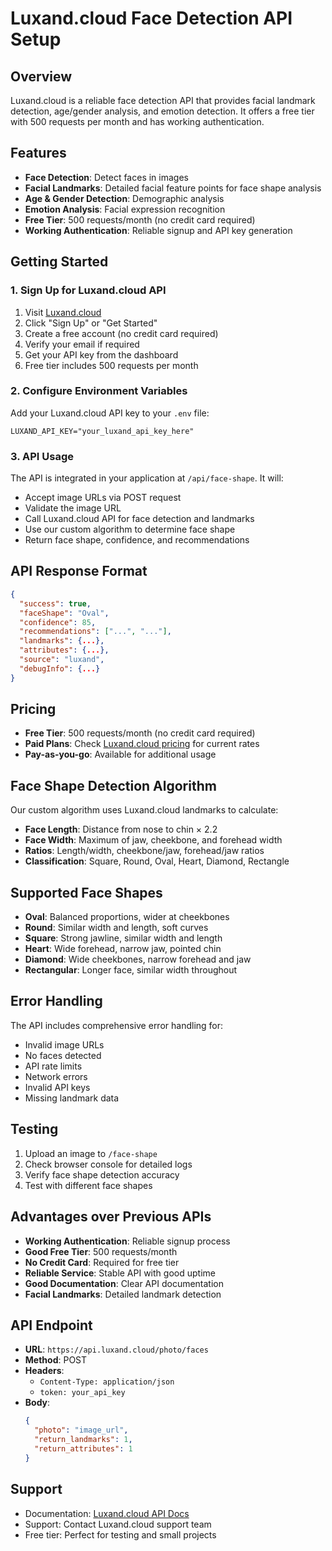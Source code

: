 # Luxand.cloud Face Detection API Setup

## Overview
Luxand.cloud is a reliable face detection API that provides facial landmark detection, age/gender analysis, and emotion detection. It offers a free tier with 500 requests per month and has working authentication.

## Features
- **Face Detection**: Detect faces in images
- **Facial Landmarks**: Detailed facial feature points for face shape analysis
- **Age & Gender Detection**: Demographic analysis
- **Emotion Analysis**: Facial expression recognition
- **Free Tier**: 500 requests/month (no credit card required)
- **Working Authentication**: Reliable signup and API key generation

## Getting Started

### 1. Sign Up for Luxand.cloud API
1. Visit [Luxand.cloud](https://luxand.cloud/)
2. Click "Sign Up" or "Get Started"
3. Create a free account (no credit card required)
4. Verify your email if required
5. Get your API key from the dashboard
6. Free tier includes 500 requests per month

### 2. Configure Environment Variables
Add your Luxand.cloud API key to your `.env` file:

```env
LUXAND_API_KEY="your_luxand_api_key_here"
```

### 3. API Usage
The API is integrated in your application at `/api/face-shape`. It will:
- Accept image URLs via POST request
- Validate the image URL
- Call Luxand.cloud API for face detection and landmarks
- Use our custom algorithm to determine face shape
- Return face shape, confidence, and recommendations

## API Response Format
```json
{
  "success": true,
  "faceShape": "Oval",
  "confidence": 85,
  "recommendations": ["...", "..."],
  "landmarks": {...},
  "attributes": {...},
  "source": "luxand",
  "debugInfo": {...}
}
```

## Pricing
- **Free Tier**: 500 requests/month (no credit card required)
- **Paid Plans**: Check [Luxand.cloud pricing](https://luxand.cloud/pricing) for current rates
- **Pay-as-you-go**: Available for additional usage

## Face Shape Detection Algorithm
Our custom algorithm uses Luxand.cloud landmarks to calculate:
- **Face Length**: Distance from nose to chin × 2.2
- **Face Width**: Maximum of jaw, cheekbone, and forehead width
- **Ratios**: Length/width, cheekbone/jaw, forehead/jaw ratios
- **Classification**: Square, Round, Oval, Heart, Diamond, Rectangle

## Supported Face Shapes
- **Oval**: Balanced proportions, wider at cheekbones
- **Round**: Similar width and length, soft curves
- **Square**: Strong jawline, similar width and length
- **Heart**: Wide forehead, narrow jaw, pointed chin
- **Diamond**: Wide cheekbones, narrow forehead and jaw
- **Rectangular**: Longer face, similar width throughout

## Error Handling
The API includes comprehensive error handling for:
- Invalid image URLs
- No faces detected
- API rate limits
- Network errors
- Invalid API keys
- Missing landmark data

## Testing
1. Upload an image to `/face-shape`
2. Check browser console for detailed logs
3. Verify face shape detection accuracy
4. Test with different face shapes

## Advantages over Previous APIs
- **Working Authentication**: Reliable signup process
- **Good Free Tier**: 500 requests/month
- **No Credit Card**: Required for free tier
- **Reliable Service**: Stable API with good uptime
- **Good Documentation**: Clear API documentation
- **Facial Landmarks**: Detailed landmark detection

## API Endpoint
- **URL**: `https://api.luxand.cloud/photo/faces`
- **Method**: POST
- **Headers**: 
  - `Content-Type: application/json`
  - `token: your_api_key`
- **Body**: 
  ```json
  {
    "photo": "image_url",
    "return_landmarks": 1,
    "return_attributes": 1
  }
  ```

## Support
- Documentation: [Luxand.cloud API Docs](https://luxand.cloud/docs)
- Support: Contact Luxand.cloud support team
- Free tier: Perfect for testing and small projects

